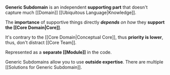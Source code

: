 **Generic Subdomain** is an independent **supporting part** 
that doesn't capture much [[Domain]] [[Ubiquitous Language|Knowledge]].

The **importance** of supportive things directly 
***depends*** *on how* they **support the [[Core Domain|Core]]**.

It's contrary to the [[Core Domain|Conceptual Core]], thus **priority is lower**,
thus, don't distract [[Core Team]].

Represented as a **separate [[Module]]** in the code.

Generic Subdomains allow you to use **outside expertise**.
There are multiple [[Solutions for Generic Subdomain]].

